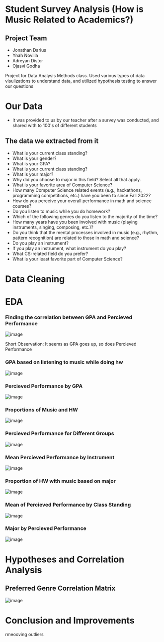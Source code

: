 # Student Survey Analysis (How is Music Related to Academics?)
## Project Team

*   Jonathan Darius
*   Ynah Novilla
*   Adreyan Distor
*   Ojasvi Godha


Project for Data Analysis Methods class. Used various types of data visulizations to understand data, and utilized hypothesis testing to answer our questions 

# Our Data
*  It was provided to us by our teacher after a survey was conducted, and shared with to 100's of different students
## The data we extracted from it 
  * What is your current class standing?
  * What is your gender?
  * What is your GPA?
  * What is your current class standing?
  * What is your major?
  * Why did you choose to major in this field? Select all that apply.
  * What is your favorite area of Computer Science?
  * How many Computer Science related events (e.g., hackathons, programming competitions, etc.) have you been to since Fall 2022?
  * How do you perceive your overall performance in math and science courses?
  * Do you listen to music while you do homework?
  * Which of the following genres do you listen to the majority of the time?
  * How many years have you been involved with music (playing instruments, singing, composing, etc.)?
  * Do you think that the mental processes involved in music (e.g., rhythm, pattern recognition) are related to those in math and science?
  * Do you play an instrument?
  * If you play an instrument, what instrument do you play?
  * What CS-related field do you prefer?
  * What is your least favorite part of Computer Science?
# Data Cleaning

# EDA
### Finding the correlation between GPA and Percieved Performance
![image](https://github.com/AdreyanDistor/Student-Survey-Analysis/assets/117056281/ff8b84e6-0761-42d6-92a7-9bb1d454ae1a)

Short Observation: It seems as GPA goes up, so does Percieved Performance
### GPA based on listening to music while doing hw
![image](https://github.com/AdreyanDistor/Student-Survey-Analysis/assets/117056281/7478867e-b5aa-4a5b-b708-df5e077d1850)

### Percieved Performance by GPA
![image](https://github.com/AdreyanDistor/Student-Survey-Analysis/assets/117056281/aa174e3f-b79e-4769-96f8-446b4a0fe5c6)

### Proportions of Music and HW
![image](https://github.com/AdreyanDistor/Student-Survey-Analysis/assets/117056281/308c3303-02dd-4e1c-8490-b5c7319f9885)

### Percieved Performance for Different Groups
![image](https://github.com/AdreyanDistor/Student-Survey-Analysis/assets/117056281/2009fc11-1835-4955-8bc8-effa9124587d)

### Mean Percieved Performance by Instrument
![image](https://github.com/AdreyanDistor/Student-Survey-Analysis/assets/117056281/37c5fe9c-1c1d-4153-b447-e74bb9b80168)

### Proportion of HW with music based on major
![image](https://github.com/AdreyanDistor/Student-Survey-Analysis/assets/117056281/6ae845d7-4d50-4d7c-8805-f634a4cc05d1)

### Mean of Percieved Performance by Class Standing
![image](https://github.com/AdreyanDistor/Student-Survey-Analysis/assets/117056281/bbada917-5685-41a4-ad07-29276c3163dd)

### Major by Percieved Performance
![image](https://github.com/AdreyanDistor/Student-Survey-Analysis/assets/117056281/e0ae3f5a-8615-4814-a6f7-e43def137e81)



# Hypotheses and Correlation Analysis
## Preferred Genre Correlation Matrix
![image](https://github.com/AdreyanDistor/Student-Survey-Analysis/assets/117056281/246e64aa-8608-42c2-9a25-ccd2e4d4a0af)

# Conclusion and Improvements
rmeooving outliers
